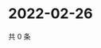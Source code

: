 # 2022-02-26

共 0 条

<!-- BEGIN WEIBO -->
<!-- 最后更新时间 Sat Feb 26 2022 06:09:38 GMT+0800 (China Standard Time) -->

<!-- END WEIBO -->
